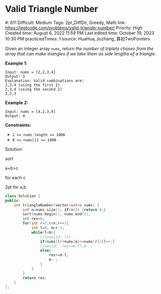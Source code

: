 # Valid Triangle Number

#: 611
Difficult: Medium
Tags: 2pt_DiffDir, Greedy, Math
link: https://leetcode.com/problems/valid-triangle-number/
Priority: High
Created time: August 6, 2022 11:59 PM
Last edited time: October 19, 2023 10:30 PM
practicedTimes: 1
source: HuaHua, jiuzhang, 算初TwoPointers

Given an integer array `nums`, return *the number of triplets chosen from the array that can make triangles if we take them as side lengths of a triangle*.

**Example 1:**

```
Input: nums = [2,2,3,4]
Output: 3
Explanation: Valid combinations are:
2,3,4 (using the first 2)
2,3,4 (using the second 2)
2,2,3

```

**Example 2:**

```
Input: nums = [4,2,3,4]
Output: 4

```

**Constraints:**

- `1 <= nums.length <= 1000`
- `0 <= nums[i] <= 1000`

Solution:

sort

a+b>c

for each c

2pt for a,b

```cpp
class Solution {
public:
    int triangleNumber(vector<int>& nums) {
        int n=nums.size(); if(n<3) {return 0;}
        sort(nums.begin(), nums.end());
        int res=0;
        for(int r=2;r<n;r++){
            int l=0, m=r-1;
            while(l<m){
                //invalid: l++
                if(nums[l]+nums[m]<=nums[r]){l++;}
                //valid:  res+=m-l?,m--; 
                else{
                    res+=m-l;
                    m--;
                }
            }
        }
        return res;
    }
};
```